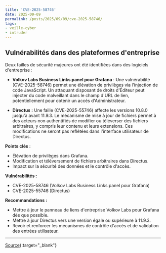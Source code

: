 ```yaml
---
title: 'CVE-2025-58746'
date: 2025-09-09
permalink: /posts/2025/09/09/cve-2025-58746/
tags:
- veille-cyber
- intruder
---
```

## Vulnérabilités dans des plateformes d'entreprise

Deux failles de sécurité majeures ont été identifiées dans des logiciels d'entreprise :

*   **Volkov Labs Business Links panel pour Grafana** : Une vulnérabilité (CVE-2025-58746) permet une élévation de privilèges via l'injection de code JavaScript. Un attaquant disposant de droits d'Éditeur peut injecter du code malveillant dans le champ d'URL de lien, potentiellement pour obtenir un accès d'Administrateur.

*   **Directus** : Une faille (CVE-2025-55746) affecte les versions 10.8.0 jusqu'à avant 11.9.3. Le mécanisme de mise à jour de fichiers permet à des acteurs non authentifiés de modifier ou téléverser des fichiers arbitraires, y compris leur contenu et leurs extensions. Ces modifications ne seront pas reflétées dans l'interface utilisateur de Directus.

**Points clés :**

*   Élévation de privilèges dans Grafana.
*   Modification et téléversement de fichiers arbitraires dans Directus.
*   Impact sur la sécurité des données et le contrôle d'accès.

**Vulnérabilités :**

*   CVE-2025-58746 (Volkov Labs Business Links panel pour Grafana)
*   CVE-2025-55746 (Directus)

**Recommandations :**

*   Mettre à jour le panneau de liens d'entreprise Volkov Labs pour Grafana dès que possible.
*   Mettre à jour Directus vers une version égale ou supérieure à 11.9.3.
*   Revoir et renforcer les mécanismes de contrôle d'accès et de validation des entrées utilisateur.

---
[Source](https://cvemon.intruder.io/cves/CVE-2025-58746){:target="_blank"}
